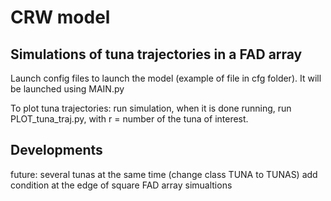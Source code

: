 # CRW model

## Simulations of tuna trajectories in a FAD array

Launch config files to launch the model (example of file in cfg folder). It will be launched using MAIN.py

To plot tuna trajectories: run simulation, when it is done running, run PLOT_tuna_traj.py, with r = number of the tuna of interest.

## Developments

future:
	several tunas at the same time (change class TUNA to TUNAS)
	add condition at the edge of square FAD array simualtions
